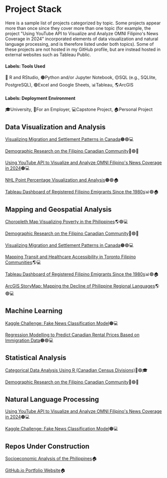 # Project Stack
<p>Here is a sample list of projects categorized by topic. Some projects appear more than once since they cover more than one topic (for example, the project "Using YouTube API to Visualize and Analyze OMNI Filipino's News Coverage in 2024" incorporated elements of data visualization and natural language processing, and is therefore listed under both topics). Some of these projects are not hosted in my GitHub profile, but are instead hosted in external websites such as Tableau Public.</p>

#### Labels: Tools Used
🔵 R and RStudio, 🟠Python and/or Jupyter Notebook, 🟡SQL (e.g., SQLlite, PostgreSQL), 🟢Excel and Google Sheets, 📊Tableau, 🌎ArcGIS

#### Labels: Deployment Environment
🎓University, 💼For an Employer, 💻Capstone Project, 🏠Personal Project


## Data Visualization and Analysis
<a href="https://github.com/Francis-Calingo/Visualizing-Migration-in-Canada"> Visualizing Migration and Settlement Patterns in Canada</a>🟠🟢💻

<a href="https://github.com/Francis-Calingo/ELECTIONS-CANADA-RESEARCH-PROJECT-Filipino-Canadian-Demographic-Report"> Demographic Research on the Filipino Canadian Community</a>🔵🟢💼

<a href="https://github.com/Francis-Calingo/YouTube-API-Analysis-OMNI-Filipino-News"> Using YouTube API to Visualize and Analyze OMNI Filipino's News Coverage in 2024</a>🟠💻

<a href="https://github.com/Francis-Calingo/NHL-POINT-PERCENTAGE-ANALYSIS"> NHL Point Percentage Visualization and Analysis</a>🟠🟢🏠

<a href="https://public.tableau.com/app/profile/francis.emmanuel.calingo/viz/DataonRegisteredFilipinoEmigrantsSincethe1980s/Dashboard1"> Tableau Dashboard of Registered Filipino Emigrants Since the 1980s</a>📊🟢🏠


## Mapping and Geospatial Analysis
<a href="https://github.com/Francis-Calingo/Philippines-Poverty-Choropleth-Map"> Choropleth Map Visualizing Poverty in the Philippines</a>🌎🟢💻

<a href="https://github.com/Francis-Calingo/ELECTIONS-CANADA-RESEARCH-PROJECT-Filipino-Canadian-Demographic-Report"> Demographic Research on the Filipino Canadian Community</a>🔵🟢💼

<a href="https://github.com/Francis-Calingo/Visualizing-Migration-in-Canada"> Visualizing Migration and Settlement Patterns in Canada</a>🟠🟢💻

<a href="https://github.com/Francis-Calingo/Transit-and-Healthcare-Accessibility-in-the-Toronto-Filipino-Communities"> Mapping Transit and Healthcare Accessibility in Toronto Filipino Communities</a>🌎💻

<a href="https://public.tableau.com/app/profile/francis.emmanuel.calingo/viz/DataonRegisteredFilipinoEmigrantsSincethe1980s/Dashboard1"> Tableau Dashboard of Registered Filipino Emigrants Since the 1980s</a>📊🟢🏠

<a href="https://storymaps.arcgis.com/stories/44ef21a201d04242942a9573d5d62919 "> ArcGIS StoryMap: Mapping the Decline of Philippine Regional Languages</a>🌎🟢💻

## Machine Learning
<a href="https://github.com/Francis-Calingo/Fake-News-Classification-Model-Kaggle"> Kaggle Challenge: Fake News Classification Model</a>🟠💻

<a href="https://github.com/Francis-Calingo/Canadian-Rental-Prices-and-Immigration-ML-Predictive-Model"> Regression Modelling to Predict Canadian Rental Prices Based on Immigration Data</a>🟠🟢💻

## Statistical Analysis
<a href="https://github.com/Francis-Calingo/CATEGORICAL-SOCIOECONOMIC-DATA-ANALYSIS-OF-CANADIAN-REGIONS"> Categorical Data Analysis Using R (Canadian Census Divisions)</a>🔵🟢🎓

<a href="https://github.com/Francis-Calingo/ELECTIONS-CANADA-RESEARCH-PROJECT-Filipino-Canadian-Demographic-Report"> Demographic Research on the Filipino Canadian Community</a>🔵🟢💼

## Natural Language Processing
<a href="https://github.com/Francis-Calingo/YouTube-API-Analysis-OMNI-Filipino-News"> Using YouTube API to Visualize and Analyze OMNI Filipino's News Coverage in 2024</a>🟠💻

<a href="https://github.com/Francis-Calingo/Fake-News-Classification-Model-Kaggle"> Kaggle Challenge: Fake News Classification Model</a>🟠💻

## Repos Under Construction
<a href="https://github.com/Francis-Calingo/Socioeconomic-Analysis-of-The-Philippines"> Socioeconomic Analysis of the Philippines</a>🏠

<a href="https://github.com/Francis-Calingo/Francis-Calingo.github.io"> GitHub.io Portfolio Website</a>🏠


